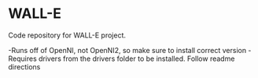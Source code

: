 WALL-E
================

Code repository for WALL-E project.

-Runs off of OpenNI, not OpenNI2, so make sure to install correct version
-Requires drivers from the drivers folder to be installed. Follow readme directions
